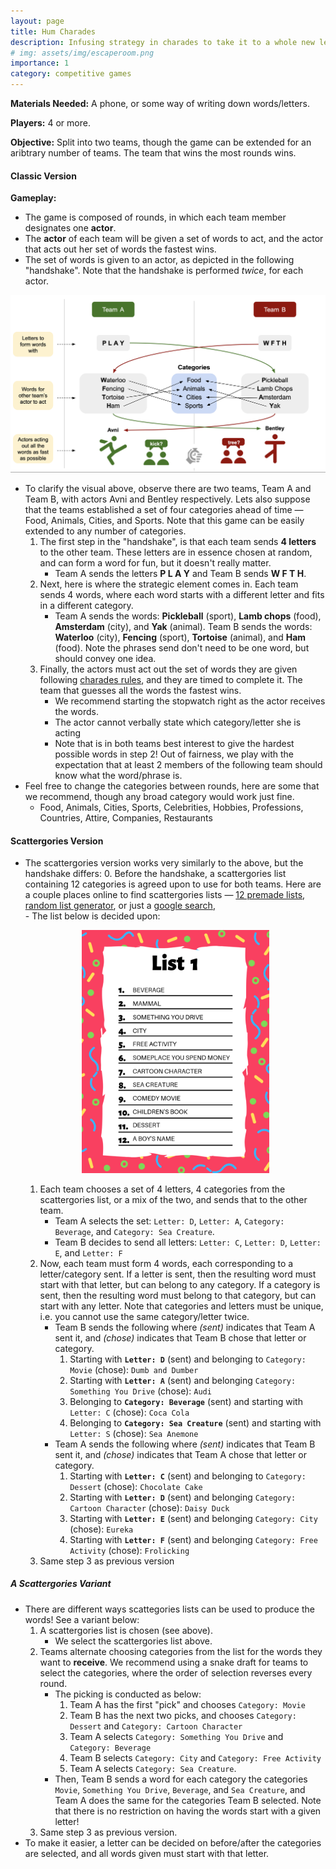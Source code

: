 ```yaml
---
layout: page
title: Hum Charades
description: Infusing strategy in charades to take it to a whole new level
# img: assets/img/escaperoom.png
importance: 1
category: competitive games
---
```


**Materials Needed:** A phone, or some way of writing down words/letters.

**Players:** 4 or more.

**Objective:** Split into two teams, though the game can be extended for an aribtrary number of teams. The team that wins the most rounds wins.

#### Classic Version
**Gameplay:**
- The game is composed of rounds, in which each team member designates one **actor**. 
- The **actor** of each team will be given a set of words to act, and the actor that acts out her set of words the fastest wins.
- The set of words is given to an actor, as depicted in the following "handshake".  Note that the handshake is performed *twice*, for each actor.

<p style="text-align:center;"><img src="/assets/img/handshake.png" alt="handshake" width="800"/></p>

- To clarify the visual above, observe there are two teams, Team A and Team B, with actors Avni and Bentley respectively. Lets also suppose that the teams established a set of four categories ahead of time — Food, Animals, Cities, and Sports. Note that this game can be easily extended to any number of categories.
    1. The first step in the "handshake", is that each team sends **4 letters** to the other team. These letters are in essence chosen at random, and can form a word for fun, but it doesn't really matter.
        - Team A sends the letters **P L A Y** and Team B sends **W F T H**.
    2. Next, here is where the strategic element comes in. Each team sends 4 words, where each word starts with a different letter and fits in a different category. 
        - Team A sends the words: **Pickleball** (sport), **Lamb chops** (food), **Amsterdam** (city), and **Yak** (animal). Team B sends the words: **Waterloo** (city), **Fencing** (sport), **Tortoise** (animal), and **Ham** (food). Note the phrases send don't need to be one word, but should convey one idea. 
    3. Finally, the actors must act out the set of words they are given following [charades rules](https://www.cs.umd.edu/users/nau/misc/charades.html), and they are timed to complete it. The team that guesses all the words the fastest wins. 
        - We recommend starting the stopwatch right as the actor receives the words.
        - The actor cannot verbally state which category/letter she is acting
        - Note that is in both teams best interest to give the hardest possible words in step 2! Out of fairness, we play with the expectation that at least 2 members of the following team should know what the word/phrase is.
- Feel free to change the categories between rounds, here are some that we recommend, though any broad category would work just fine.
    - Food, Animals, Cities, Sports, Celebrities, Hobbies, Professions, Countries, Attire, Companies, Restaurants

#### Scattergories Version
- The scattergories version works very similarly to the above, but the handshake differs: 
    0. Before the handshake, a scattergories list containing 12 categories is agreed upon to use for both teams. Here are a couple places online to find scattergories lists — [12 premade lists](https://ponly.com/scattergories-list/), [random list generator](https://swellgarfo.com/scattergories/), or just a [google search](https://www.google.com/search?q=scattergories+lists&rlz=1C5CHFA_enUS867US867&source=lnms&tbm=isch&sa=X&ved=2ahUKEwiX4tGPjeP6AhXtLUQIHWCeAEQQ_AUoAXoECAIQAw&biw=1440&bih=821&dpr=2),  
        - The list below is decided upon:
    
    <p style="text-align:center;"><img src="/assets/img/scattergories-list-1.png" alt="scattergories-list" width="300"/></p>

    1. Each team chooses a set of 4 letters, 4 categories from the scattergories list, or a mix of the two, and sends that to the other team.
        - Team A selects the set: `Letter: D`, `Letter: A`, `Category: Beverage`, and `Category: Sea Creature`. 
        - Team B decides to send all letters: `Letter: C`, `Letter: D`, `Letter: E`, and `Letter: F`
    2. Now, each team must form 4 words, each corresponding to a letter/category sent. If a letter is sent, then the resulting word must start with that letter, but can belong to any category. If a category is sent, then the resulting word must belong to that category, but can start with any letter. Note that categories and letters must be unique, i.e. you cannot use the same category/letter twice.
        - Team B sends the following where *(sent)* indicates that Team A sent it, and *(chose)* indicates that Team B chose that letter or category.
            1. Starting with **`Letter: D`** (sent) and belonging to `Category: Movie` (chose): `Dumb and Dumber`
            2. Starting with **`Letter: A`** (sent) and belonging `Category: Something You Drive` (chose): `Audi`   
            3. Belonging to **`Category: Beverage`** (sent) and starting with `Letter: C` (chose): `Coca Cola`
            4. Belonging to **`Category: Sea Creature`** (sent) and starting with `Letter: S` (chose): `Sea Anemone`
        - Team A sends the following where *(sent)* indicates that Team B sent it, and *(chose)* indicates that Team A chose that letter or category.
            1. Starting with **`Letter: C`** (sent) and belonging to `Category: Dessert` (chose): `Chocolate Cake`
            2. Starting with **`Letter: D`** (sent) and belonging `Category: Cartoon Character` (chose): `Daisy Duck`
            3. Starting with **`Letter: E`** (sent) and belonging `Category: City` (chose): `Eureka`
            4. Starting with **`Letter: F`** (sent) and belonging `Category: Free Activity` (chose): `Frolicking`
    3. Same step 3 as previous version

##### A Scattergories Variant
- There are different ways scattegories lists can be used to produce the words! See a variant below:
    1. A scattergories list is chosen (see above). 
        - We select the scattergories list above.
    2. Teams alternate choosing categories from the list for the words they want to **receive**. We recommend using a snake draft for teams to select the categories, where the order of selection reverses every round.
        - The picking is conducted as below:
            1. Team A has the first "pick" and chooses `Category: Movie`
            2. Team B has the next two picks, and chooses  `Category: Dessert` and `Category: Cartoon Character`
            3. Team A selects `Category: Something You Drive` and `Category: Beverage`
            4. Team B selects `Category: City` and `Category: Free Activity`
            5. Team A selects `Category: Sea Creature`.
        - Then, Team B sends a word for each category the categories `Movie`, `Something You Drive`, `Beverage`, and `Sea Creature`, and Team A does the same for the categories Team B selected. Note that there is no restriction on having the words start with a given letter!
    3. Same step 3 as previous version.
- To make it easier, a letter can be decided on before/after the categories are selected, and all words given must start with that letter.
    